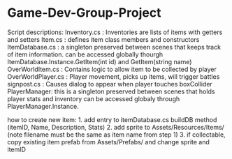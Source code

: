 # Game-Dev-Group-Project

Script descriptions:
	Inventory.cs : Inventories are lists of items with getters and setters
	Item.cs : defines item class members and constructors
	ItemDatabase.cs : a singleton preserved between scenes that keeps track of item information. 
		can be accessed globally thourgh ItemDatabase.Instance.GetItem(int id) and GetItem(string name)
	OverWorldItem.cs : Contains logic to allow item to be collected by player
	OverWorldPlayer.cs : Player movement, picks up items, will trigger battles
	signpost.cs : Causes dialog to appear when player touches boxCollider
	PlayerManager: this is a singleton preserved between scenes that holds player stats and inventory
		can be accessed globaly through PlayerManager.Instance.

how to create new item:
	1. add entry to itemDatabase.cs buildDB method (itemID, Name, Description, Stats)
	2. add sprite to Assets/Resources/Items/ (note filename must be the same as item name from step 1)
	3. if collectable, copy existing item prefab from Assets/Prefabs/ and change sprite and itemID
